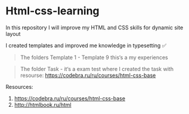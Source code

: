 # Html-css-learning
In this repository I will improve my HTML and CSS skills for dynamic site layout

I created templates and improved me knowledge in typesetting ✅

> The folders Template 1 - Template 9 this‘s a my experiences

> The folder Task - it‘s a exam test where I created the task with resourse: https://codebra.ru/ru/courses/html-css-base

Resources: 
1. https://codebra.ru/ru/courses/html-css-base
2. http://htmlbook.ru/html
